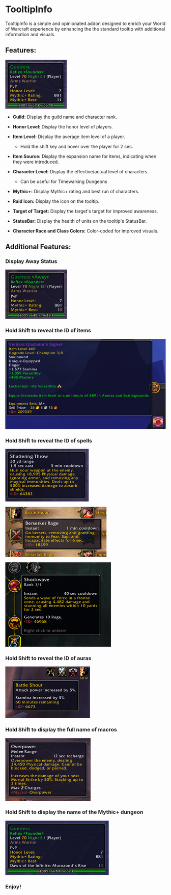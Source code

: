 # TooltipInfo

TooltipInfo is a simple and opinionated addon designed to enrich your World of Warcraft experience by enhancing the the standard tooltip with additional information and visuals.

## Features:

![Tooltip](Screenshots/Default.png)

- **Guild:** Display the guild name and character rank.

- **Honor Level:** Display the honor level of players.

- **Item Level:** Display the average item level of a player.
  - Hold the shift key and hover over the player for 2 sec. 

- **Item Source:** Display the expansion name for items, indicating when they were introduced.

- **Character Level:** Display the effective/actual level of characters.
  - Can be useful for Timewalking Dungeons

- **Mythic+:** Display Mythic+ rating and best run of characters.

- **Raid Icon:** Display the icon on the tooltip.

- **Target of Target:** Display the target's target for improved awareness.

- **StatusBar:** Display the health of units on the tooltip's StatusBar.

- **Character Race and Class Colors:** Color-coded for improved visuals.

## Additional Features:

### Display Away Status

![Away](Screenshots/Away.png)

### Hold Shift to reveal the ID of items

![SpellID](Screenshots/ItemID.png)

### Hold Shift to reveal the ID of spells

![SpellID](Screenshots/SpellID_ActionBar.png)

![SpellID](Screenshots/SpellID_SpellBook.png)

![SpellID](Screenshots/SpellID_Talents.png)

### Hold Shift to reveal the ID of auras

![SpellID](Screenshots/AuraID.png)

### Hold Shift to display the full name of macros

![Macro Name](Screenshots/MacroName.png)

### Hold Shift to display the name of the Mythic+ dungeon

![Macro Name](Screenshots/MythicPlus.png)

### Enjoy!
